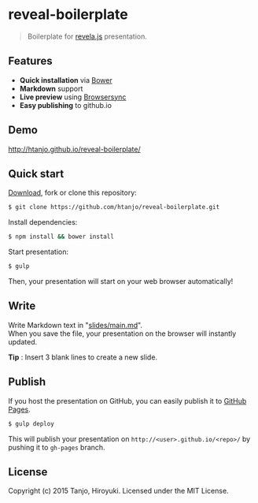# reveal-boilerplate
> Boilerplate for [revela.js](http://lab.hakim.se/reveal-js/) presentation.

## Features
- **Quick installation** via [Bower](http://bower.io/)
- **Markdown** support
- **Live preview** using [Browsersync](http://www.browsersync.io/)
- **Easy publishing** to github.io

## Demo
<http://htanjo.github.io/reveal-boilerplate/>

## Quick start
[Download](https://github.com/htanjo/reveal-boilerplate/archive/master.zip), fork or clone this repository:

```sh
$ git clone https://github.com/htanjo/reveal-boilerplate.git
```

Install dependencies:

```sh
$ npm install && bower install
```

Start presentation:

```sh
$ gulp
```

Then, your presentation will start on your web browser automatically!

## Write
Write Markdown text in "[slides/main.md](slides/main.md)".  
When you save the file, your presentation on the browser will instantly updated.

**Tip** : Insert 3 blank lines to create a new slide.

## Publish
If you host the presentation on GitHub, you can easily publish it to [GitHub Pages](https://pages.github.com/).

```sh
$ gulp deploy
```

This will publish your presentation on `http://<user>.github.io/<repo>/` by pushing it to `gh-pages` branch.

## License
Copyright (c) 2015 Tanjo, Hiroyuki. Licensed under the MIT License.
